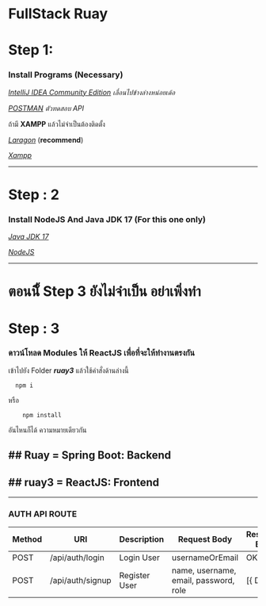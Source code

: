 # FullStack Ruay

<div>
  <h1>Step 1: </h1>
  <h3>Install Programs (Necessary)</h3>

  *[IntelliJ IDEA Community Edition](https://www.jetbrains.com/idea/download/?section=windows)*  *เลื่อนไปข้างล่างหน่อยเด้อ*

  *[POSTMAN](https://www.postman.com/downloads/)* *ตัวทดสอบ API*

  ถ้ามี <strong>XAMPP</strong> แล้วไม่จำเป็นต้องติดตั้ง

  *[Laragon](https://laragon.org/download/)*  (**recommend**)
  
  *[Xampp](https://www.apachefriends.org/download.html)*
  
</div>

<hr/>

<div>
  <h1>Step : 2</h1>
  <h3>Install NodeJS And Java JDK 17 (For this one only)</h3>

  *[Java JDK 17](https://www.oracle.com/java/technologies/javase/jdk17-archive-downloads.html)*
  
  *[NodeJS](https://nodejs.org/en)*
</div>

<hr/>

<h1>ตอนนีั้ Step 3 ยังไม่จำเป็น <strong>อย่าเพิ่งทำ</strong> </h1>
<div>
  <h1>Step : 3</h1>
  <h3>ดาวน์โหลด Modules ให้ ReactJS เพื่อที่จะให้ทำงานตรงกัน</h3>
<p>เข้าไปยัง Folder <strong><i>ruay3</i></strong> แล้วใช้คำสั่งด้านล่างนี้</p>

  ```nodejs
    npm i
  ```
หรือ
```nodejs
    npm install
  ```
  <p>อันไหนก็ได้ ความหมายเดียวกัน</p>
  
</div>

<div>
  <h2>## Ruay = Spring Boot: Backend</h2>
  <h2>## ruay3 = ReactJS: Frontend</h2>
</div>
<hr />

<h3>AUTH API ROUTE</h3>

| Method | URI              | Description   | Request Body                          | Response Body |
|--------|------------------|---------------|---------------------------------------|---------------|
| POST   | /api/auth/login  | Login  User   | usernameOrEmail                       | OK            |
| POST   | /api/auth/signup | Register User | name, username, email, password, role | [{ Data }]     |

